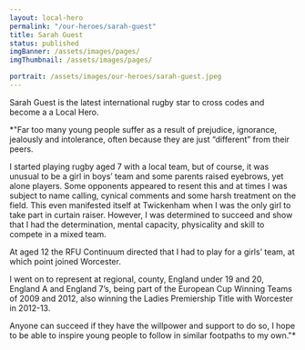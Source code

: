 ```yaml
---
layout: local-hero
permalink: "/our-heroes/sarah-guest"
title: Sarah Guest
status: published
imgBanner: /assets/images/pages/
imgThumbnail: /assets/images/pages/

portrait: /assets/images/our-heroes/sarah-guest.jpeg
---
```


Sarah Guest is the latest international rugby star to cross codes and become a a Local Hero.  

*"Far too many young people suffer as a result of prejudice, ignorance, jealously and intolerance, often because they are just “different” from their peers.

I started playing rugby aged 7 with a local team, but of course, it was unusual to be a girl in boys’ team and some parents raised eyebrows, yet alone players. Some opponents appeared to resent this and at times I was subject to name calling, cynical comments and some harsh treatment on the field. This even manifested itself at Twickenham when I was the only girl to take part in curtain raiser. However, I was determined to succeed and show that I had the determination, mental capacity, physicality and skill to compete in a mixed team.

At aged 12 the RFU Continuum directed that I had to play for a girls’ team, at which point joined Worcester.

I went on to represent at regional, county, England under 19 and 20, England A and England 7’s, being part of the European Cup Winning Teams of 2009 and 2012, also winning the Ladies Premiership Title with Worcester in 2012-13.

Anyone can succeed if they have the willpower and support to do so, I hope to be able to inspire young people to follow in similar footpaths to my own."*
